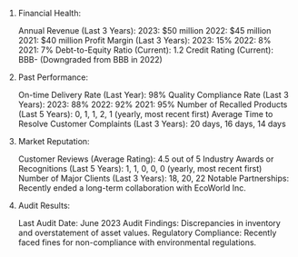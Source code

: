 1. Financial Health:

    Annual Revenue (Last 3 Years):
        2023: $50 million
        2022: $45 million
        2021: $40 million
    Profit Margin (Last 3 Years):
        2023: 15%
        2022: 8%
        2021: 7%
    Debt-to-Equity Ratio (Current): 1.2
    Credit Rating (Current): BBB- (Downgraded from BBB in 2022)

2. Past Performance:

    On-time Delivery Rate (Last Year): 98%
    Quality Compliance Rate (Last 3 Years):
        2023: 88%
        2022: 92%
        2021: 95%
    Number of Recalled Products (Last 5 Years): 0, 1, 1, 2, 1 (yearly, most recent first)
    Average Time to Resolve Customer Complaints (Last 3 Years): 20 days, 16 days, 14 days

3. Market Reputation:

    Customer Reviews (Average Rating): 4.5 out of 5
    Industry Awards or Recognitions (Last 5 Years): 1, 1, 0, 0, 0 (yearly, most recent first)
    Number of Major Clients (Last 3 Years): 18, 20, 22
    Notable Partnerships: Recently ended a long-term collaboration with EcoWorld Inc.

4. Audit Results:

    Last Audit Date: June 2023
    Audit Findings: Discrepancies in inventory and overstatement of asset values.
    Regulatory Compliance: Recently faced fines for non-compliance with environmental regulations.

